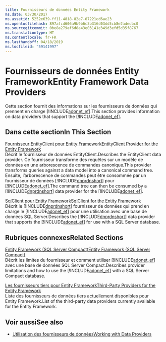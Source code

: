 ```yaml
---
title: Fournisseurs de données Entity Framework
ms.date: 03/30/2017
ms.assetid: 5252e639-ff11-4818-82e7-07221ed6ae23
ms.openlocfilehash: 897afcd606a9b9b6c3b316d03dd5cb8e2adedbc0
ms.sourcegitcommit: 0be8a279af6d8a43e03141e349d3efd5d35f8767
ms.translationtype: HT
ms.contentlocale: fr-FR
ms.lasthandoff: 04/18/2019
ms.locfileid: "59141997"
---
```

# <a name="entity-framework-data-providers"></a><span data-ttu-id="9ad8a-102">Fournisseurs de données Entity Framework</span><span class="sxs-lookup"><span data-stu-id="9ad8a-102">Entity Framework Data Providers</span></span>
<span data-ttu-id="9ad8a-103">Cette section fournit des informations sur les fournisseurs de données qui prennent en charge [!INCLUDE[adonet_ef](../../../../../includes/adonet-ef-md.md)].</span><span class="sxs-lookup"><span data-stu-id="9ad8a-103">This section provides information on data providers that support the [!INCLUDE[adonet_ef](../../../../../includes/adonet-ef-md.md)].</span></span>  
  
## <a name="in-this-section"></a><span data-ttu-id="9ad8a-104">Dans cette section</span><span class="sxs-lookup"><span data-stu-id="9ad8a-104">In This Section</span></span>  
 [<span data-ttu-id="9ad8a-105">Fournisseur EntityClient pour Entity Framework</span><span class="sxs-lookup"><span data-stu-id="9ad8a-105">EntityClient Provider for the Entity Framework</span></span>](../../../../../docs/framework/data/adonet/ef/entityclient-provider-for-the-entity-framework.md)  
 <span data-ttu-id="9ad8a-106">Décrit le fournisseur de données EntityClient.</span><span class="sxs-lookup"><span data-stu-id="9ad8a-106">Describes the EntityClient data provider.</span></span> <span data-ttu-id="9ad8a-107">Ce fournisseur transforme des requêtes sur un modèle de données en une arborescence de commandes canonique.</span><span class="sxs-lookup"><span data-stu-id="9ad8a-107">This provider transforms queries against a data model into a canonical command tree.</span></span> <span data-ttu-id="9ad8a-108">Ensuite, l’arborescence de commandes peut être consommée par un fournisseur de données [!INCLUDE[dnprdnshort](../../../../../includes/dnprdnshort-md.md)] pour [!INCLUDE[adonet_ef](../../../../../includes/adonet-ef-md.md)].</span><span class="sxs-lookup"><span data-stu-id="9ad8a-108">The command tree can then be consumed by a [!INCLUDE[dnprdnshort](../../../../../includes/dnprdnshort-md.md)] data provider for the [!INCLUDE[adonet_ef](../../../../../includes/adonet-ef-md.md)].</span></span>  
  
 [<span data-ttu-id="9ad8a-109">SqlClient pour Entity Framework</span><span class="sxs-lookup"><span data-stu-id="9ad8a-109">SqlClient for the Entity Framework</span></span>](../../../../../docs/framework/data/adonet/ef/sqlclient-for-the-entity-framework.md)  
 <span data-ttu-id="9ad8a-110">Décrit le [!INCLUDE[dnprdnshort](../../../../../includes/dnprdnshort-md.md)] fournisseur de données qui prend en charge le [!INCLUDE[adonet_ef](../../../../../includes/adonet-ef-md.md)] pour une utilisation avec une base de données SQL Server.</span><span class="sxs-lookup"><span data-stu-id="9ad8a-110">Describes the [!INCLUDE[dnprdnshort](../../../../../includes/dnprdnshort-md.md)] data provider that supports the [!INCLUDE[adonet_ef](../../../../../includes/adonet-ef-md.md)] for use with a SQL Server database.</span></span>  
  
## <a name="related-sections"></a><span data-ttu-id="9ad8a-111">Rubriques connexes</span><span class="sxs-lookup"><span data-stu-id="9ad8a-111">Related Sections</span></span>  
 [<span data-ttu-id="9ad8a-112">Entity Framework (SQL Server Compact)</span><span class="sxs-lookup"><span data-stu-id="9ad8a-112">Entity Framework (SQL Server Compact)</span></span>](https://go.microsoft.com/fwlink/?LinkId=135638)  
 <span data-ttu-id="9ad8a-113">Décrit les limites du fournisseur et comment utiliser [!INCLUDE[adonet_ef](../../../../../includes/adonet-ef-md.md)] avec une base de données SQL Server Compact.</span><span class="sxs-lookup"><span data-stu-id="9ad8a-113">Describes provider limitations and how to use the [!INCLUDE[adonet_ef](../../../../../includes/adonet-ef-md.md)] with a SQL Server Compact database.</span></span>  
  
 [<span data-ttu-id="9ad8a-114">Les fournisseurs tiers pour Entity Framework</span><span class="sxs-lookup"><span data-stu-id="9ad8a-114">Third-Party Providers for the Entity Framework</span></span>](https://go.microsoft.com/fwlink/?LinkId=143699)  
 <span data-ttu-id="9ad8a-115">Liste des fournisseurs de données tiers actuellement disponibles pour Entity Framework.</span><span class="sxs-lookup"><span data-stu-id="9ad8a-115">List of the third-party data providers currently available for the Entity Framework.</span></span>  
  
## <a name="see-also"></a><span data-ttu-id="9ad8a-116">Voir aussi</span><span class="sxs-lookup"><span data-stu-id="9ad8a-116">See also</span></span>

- [<span data-ttu-id="9ad8a-117">Utilisation des fournisseurs de données</span><span class="sxs-lookup"><span data-stu-id="9ad8a-117">Working with Data Providers</span></span>](../../../../../docs/framework/data/adonet/ef/working-with-data-providers.md)
